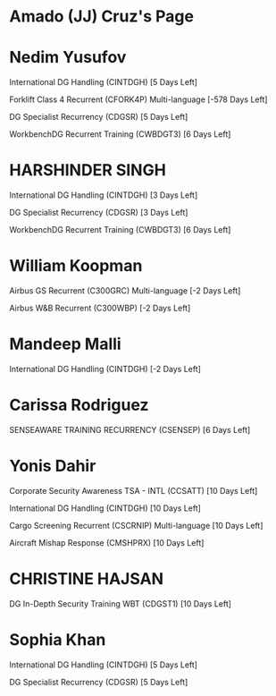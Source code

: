 # Amado (JJ) Cruz's Page




# Nedim Yusufov


International DG Handling (CINTDGH) [5 Days Left]

Forklift Class 4 Recurrent (CFORK4P) Multi-language [-578 Days Left]

DG Specialist Recurrency (CDGSR) [5 Days Left]

WorkbenchDG Recurrent Training (CWBDGT3) [6 Days Left]



# HARSHINDER SINGH


International DG Handling (CINTDGH) [3 Days Left]

DG Specialist Recurrency (CDGSR) [3 Days Left]

WorkbenchDG Recurrent Training (CWBDGT3) [6 Days Left]



# William Koopman


Airbus GS Recurrent (C300GRC) Multi-language [-2 Days Left]

Airbus W&B Recurrent (C300WBP) [-2 Days Left]



# Mandeep Malli


International DG Handling (CINTDGH) [-2 Days Left]



# Carissa Rodriguez


SENSEAWARE TRAINING RECURRENCY (CSENSEP) [6 Days Left]



# Yonis Dahir


Corporate Security Awareness TSA - INTL (CCSATT) [10 Days Left]

International DG Handling (CINTDGH) [10 Days Left]

Cargo Screening Recurrent (CSCRNIP) Multi-language [10 Days Left]

Aircraft Mishap Response (CMSHPRX) [10 Days Left]



# CHRISTINE HAJSAN


DG In-Depth Security Training WBT (CDGST1) [10 Days Left]



# Sophia Khan


International DG Handling (CINTDGH) [5 Days Left]

DG Specialist Recurrency (CDGSR) [5 Days Left]



